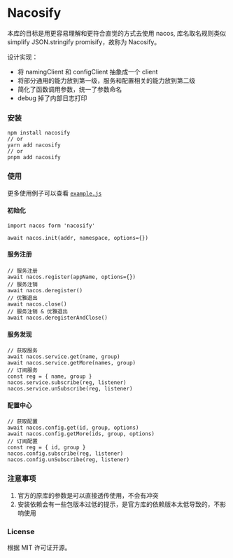 # Nacosify

本库的目标是用更容易理解和更符合直觉的方式去使用 nacos, 库名取名规则类似 simplify JSON.stringify promisify，故称为 Nacosify。

设计实现：
- 将 namingClient 和 configClient 抽象成一个 client
- 将部分通用的能力放到第一级，服务和配置相关的能力放到第二级
- 简化了函数调用参数，统一了参数命名
- debug 掉了内部日志打印

### 安装

```
npm install nacosify
// or
yarn add nacosify
// or
pnpm add nacosify
```

### 使用

更多使用例子可以查看 [`example.js`](./example.js)

#### 初始化

```
import nacos form 'nacosify'

await nacos.init(addr, namespace, options={})
```

#### 服务注册

```
// 服务注册
await nacos.register(appName, options={})
// 服务注销
await nacos.deregister()
// 优雅退出
await nacos.close()
// 服务注销 & 优雅退出
await nacos.deregisterAndClose()
```

#### 服务发现

```
// 获取服务
await nacos.service.get(name, group)
await nacos.service.getMore(names, group)
// 订阅服务
const reg = { name, group }
nacos.service.subscribe(reg, listener)
nacos.service.unSubscribe(reg, listener)
```

#### 配置中心

```
// 获取配置
await nacos.config.get(id, group, options)
await nacos.config.getMore(ids, group, options)
// 订阅配置
const reg = { id, group }
nacos.config.subscribe(reg, listener)
nacos.config.unSubscribe(reg, listener)
```

### 注意事项

1. 官方的原库的参数是可以直接透传使用，不会有冲突
2. 安装依赖会有一些包版本过低的提示，是官方库的依赖版本太低导致的，不影响使用

### License

根据 MIT 许可证开源。
